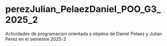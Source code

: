 # perezJulian_PelaezDaniel_POO_G3_2025_2
 Actividades de programacion orientada a objetos de Daniel Pelaez y Julian Perez en el semestre 2025-2
